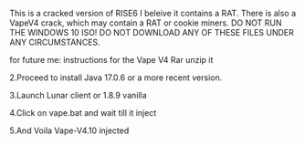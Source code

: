 This is a cracked version of RISE6
I beleive it contains a RAT.
There is also a VapeV4 crack, which may contain a RAT or cookie miners. 
DO NOT RUN THE WINDOWS 10 ISO!
DO NOT DOWNLOAD ANY OF THESE FILES UNDER ANY CIRCUMSTANCES.


for future me:
instructions for the Vape V4 Rar
unzip it

  2.Proceed to install Java 17.0.6 or a more recent version.

3.Launch Lunar client or 1.8.9 vanilla

4.Click on vape.bat and wait till it inject

5.And Voila Vape-V4.10 injected
